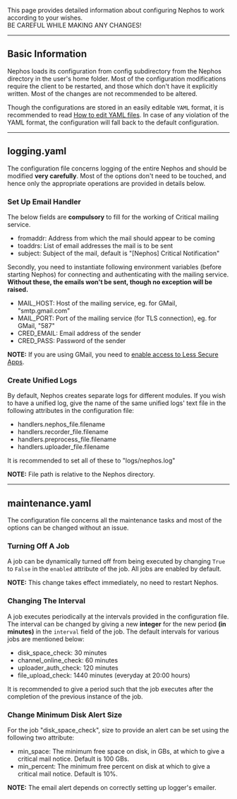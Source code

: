 This page provides detailed information about configuring Nephos to work according to your wishes.<br/>
BE CAREFUL WHILE MAKING ANY CHANGES!
***
## Basic Information
Nephos loads its configuration from config subdirectory from the Nephos directory in the user's home folder. Most of the configuration modifications require the client to be restarted, and those which don't have it explicitly written. Most of the changes are not recommended to be altered.<br/>

Though the configurations are stored in an easily editable `YAML` format, it is recommended to read [How to edit YAML files](http://wiki.mc-ess.net/wiki/YAML_Tutorial#YAML_Rules). In case of any violation of the YAML format, the configuration will fall back to the default configuration.
***
## logging.yaml
The configuration file concerns logging of the entire Nephos and should be modified **very carefully**. Most of the options don't need to be touched, and hence only the appropriate operations are provided in details below.
### Set Up Email Handler
The below fields are **compulsory** to fill for the working of Critical mailing service. 
- fromaddr: Address from which the mail should appear to be coming
- toaddrs: List of email addresses the mail is to be sent
- subject: Subject of the mail, default is "[Nephos] Critical Notification"

Secondly, you need to instantiate following environment variables (before starting Nephos) for connecting and authenticating with the mailing service. **Without these, the emails won't be sent, though no exception will be raised.**
- MAIL_HOST: Host of the mailing service, eg. for GMail, "smtp.gmail.com"
- MAIL_PORT: Port of the mailing service (for TLS connection), eg. for GMail, "587"
- CRED_EMAIL: Email address of the sender
- CRED_PASS: Password of the sender

**NOTE:** If you are using GMail, you need to [enable access to Less Secure Apps](https://support.google.com/accounts/answer/6010255).
### Create Unified Logs
By default, Nephos creates separate logs for different modules. If you wish to have a unified log, give the name of the same unified logs' text file in the following attributes in the configuration file:
- handlers.nephos_file.filename
- handlers.recorder_file.filename
- handlers.preprocess_file.filename
- handlers.uploader_file.filename

It is recommended to set all of these to "logs/nephos.log"<br/>

**NOTE:** File path is relative to the Nephos directory.
***
## maintenance.yaml
The configuration file concerns all the maintenance tasks and most of the options can be changed without an issue.
### Turning Off A Job
A job can be dynamically turned off from being executed by changing `True` to `False` in the `enabled` attribute of the  job. All jobs are enabled by default.

**NOTE:** This change takes effect immediately, no need to restart Nephos.

### Changing The Interval
A job executes periodically at the intervals provided in the configuration file. The interval can be changed by giving a new **integer** for the new period **(in minutes)** in the `interval` field of the job. The default intervals for various jobs are mentioned below:

- disk_space_check: 30 minutes
- channel_online_check: 60 minutes
- uploader_auth_check: 120 minutes
- file_upload_check: 1440 minutes (everyday at 20:00 hours)

It is recommended to give a period such that the job executes after the completion of the previous instance of the job.
### Change Minimum Disk Alert Size
For the job "disk_space_check", size to provide an alert can be set using the following two attribute:
- min_space: The minimum free space on disk, in GBs, at which to give a critical mail notice. Default is 100 GBs.
- min_percent: The minimum free percent on disk at which to give a critical mail notice. Default is 10%.

**NOTE:** The email alert depends on correctly setting up logger's emailer.